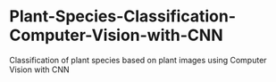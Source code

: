 # Plant-Species-Classification-Computer-Vision-with-CNN
Classification of plant species based on plant images using Computer Vision with CNN
